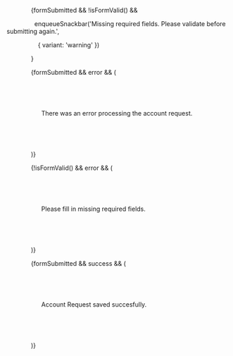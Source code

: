 <div className="message-container">

              {formSubmitted && !isFormValid() &&

                enqueueSnackbar('Missing required fields. Please validate before submitting again.',

                  { variant: 'warning' })

              }

              {formSubmitted && error && (

                <Snackbar open={snackbar.open} onClose={handleClose}>

                  <Alert variant="filled" severity="error">

                    There was an error processing the account request.

                  </Alert>

                </Snackbar>

              )}

              {!isFormValid() && error && (

                <Snackbar open={snackbar.open} onClose={handleClose}>

                  <Alert variant="filled" severity="error">

                    Please fill in missing required fields.

                  </Alert>

                </Snackbar>

              )}

              {formSubmitted && success && (

                <Snackbar open={snackbar.open} onClose={handleClose}>

                  <Alert variant="filled" severity="success">

                    Account Request saved succesfully.

                  </Alert>

                </Snackbar>

              )}

            </div>